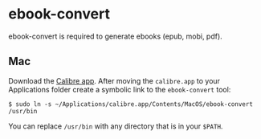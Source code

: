 # ebook-convert

ebook-convert is required to generate ebooks \(epub, mobi, pdf\).

## Mac

Download the [Calibre app](http://calibre-ebook.com/download). After moving the `calibre.app` to your Applications folder create a symbolic link to the `ebook-convert` tool:

```text
$ sudo ln -s ~/Applications/calibre.app/Contents/MacOS/ebook-convert /usr/bin
```

You can replace `/usr/bin` with any directory that is in your `$PATH`.

